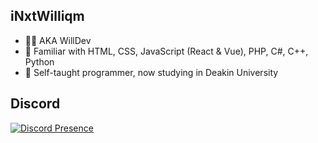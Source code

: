## iNxtWilliqm
- 👨‍💻 AKA WillDev
- 👀 Familiar with HTML, CSS, JavaScript (React & Vue), PHP, C#, C++, Python
- 💞️ Self-taught programmer, now studying in Deakin University

## Discord
[![Discord Presence](https://lanyard-profile-readme.vercel.app/api/261860939467325441?theme=light&bg=b4a7d6&animated=false&hideDiscrim=true&borderRadius=30px&idleMessage=Do%20people%20actually%20read%20these)](https://discord.com/users/261860939467325441)
